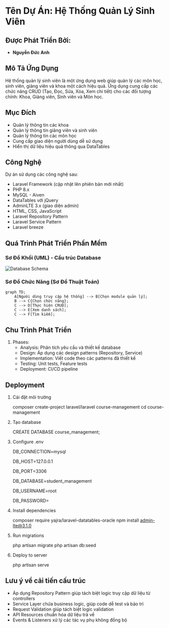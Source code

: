 # Tên Dự Án: Hệ Thống Quản Lý Sinh Viên

## Được Phát Triển Bởi:
- **Nguyễn Đức Anh**


## Mô Tả Ứng Dụng
Hệ thống quản lý sinh viên là một ứng dụng web giúp quản lý các môn học, sinh viên, giảng viên và khoa một cách hiệu quả. Ứng dụng cung cấp các chức năng CRUD (Tạo, Đọc, Sửa, Xóa, Xem chi tiết) cho các đối tượng chính: Khoa, Giảng viên, Sinh viên và Môn học.

## Mục Đích
- Quản lý thông tin các khoa
- Quản lý thông tin giảng viên và sinh viên
- Quản lý thông tin các môn học 
- Cung cấp giao diện người dùng dễ sử dụng
- Hiển thị dữ liệu hiệu quả thông qua DataTables

## Công Nghệ
Dự án sử dụng các công nghệ sau:
- Laravel Framework (cập nhật lên phiên bản mới nhất)
- PHP 8.x
- MySQL - Aiven
- DataTables với jQuery
- AdminLTE 3.x (giao diện admin)
- HTML, CSS, JavaScript
- Laravel Repository Pattern
- Laravel Service Pattern
- Laravel breeze

## Quá Trình Phát Triển Phần Mềm

### Sơ Đồ Khối (UML) - Cấu trúc Database
![Database Schema](https://github.com/user-attachments/assets/7a07b7bc-511a-47d0-94dc-884962d69cb3)



### Sơ Đồ Chức Năng (Sơ Đồ Thuật Toán)
```mermaid
graph TD;
    A[Người dùng truy cập hệ thống] --> B[Chọn module quản lý];
    B --> C{Chọn chức năng};
    C --> D[Thực hiện CRUD];
    C --> E[Xem danh sách];
    C --> F[Tìm kiếm];
```

## Chu Trình Phát Triển
1. Phases:
    - Analysis: Phân tích yêu cầu và thiết kế database
    - Design: Áp dụng các design patterns (Repository, Service)
    - Implementation: Viết code theo các patterns đã thiết kế
    - Testing: Unit tests, Feature tests
    - Deployment: CI/CD pipeline

## Deployment
1. Cài đặt môi trường
   
   composer create-project laravel/laravel course-management
   cd course-management
   

2. Tạo database
   
   CREATE DATABASE course_management;
   

3. Configure .env
   
   DB_CONNECTION=mysql
   
   DB_HOST=127.0.0.1
   
   DB_PORT=3306
   
   DB_DATABASE=student_management

   DB_USERNAME=root
   
   DB_PASSWORD=
   

5. Install dependencies
   
   composer require yajra/laravel-datatables-oracle
   npm install admin-lte@3.1.0
   

6. Run migrations
   
   php artisan migrate
   php artisan db:seed
   

7. Deploy to server
   
   php artisan serve
   

## Lưu ý về cải tiến cấu trúc
- Áp dụng Repository Pattern giúp tách biệt logic truy cập dữ liệu từ controllers
- Service Layer chứa business logic, giúp code dễ test và bảo trì
- Request Validation giúp tách biệt logic validation
- API Resources chuẩn hóa dữ liệu trả về
- Events & Listeners xử lý các tác vụ phụ không đồng bộ
